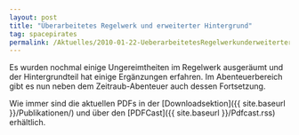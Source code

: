 ```yaml
---
layout: post
title: "Überarbeitetes Regelwerk und erweiterter Hintergrund"
tag: spacepirates
permalink: /Aktuelles/2010-01-22-UeberarbeitetesRegelwerkunderweiterterHintergrund
---
```


Es wurden nochmal einige Ungereimtheiten im Regelwerk ausgeräumt und der Hintergrundteil hat einige Ergänzungen erfahren. Im Abenteuerbereich gibt es nun neben dem Zeitraub-Abenteuer auch dessen Fortsetzung.

Wie immer sind die aktuellen PDFs in der [Downloadsektion]({{ site.baseurl }}/Publikationen/) und über den [PDFCast]({{ site.baseurl }}/Pdfcast.rss) erhältlich.


